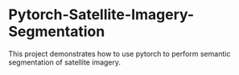 # Pytorch-Satellite-Imagery-Segmentation
This project demonstrates how to use pytorch to perform semantic segmentation of satellite imagery.
